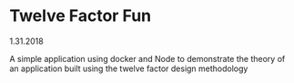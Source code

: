 # Twelve Factor Fun

1.31.2018

A simple application using docker and Node to demonstrate the theory of an application built using the twelve factor design methodology


